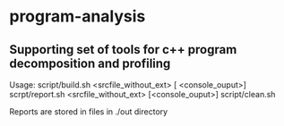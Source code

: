 # program-analysis
Supporting set of tools for c++ program decomposition and profiling
--
Usage:
script/build.sh <srcfile_without_ext> [<report> <console_ouput>] 
scrpt/report.sh <srcfile_without_ext> [<console_ouput>]
script/clean.sh

Reports are stored in files in ./out directory

